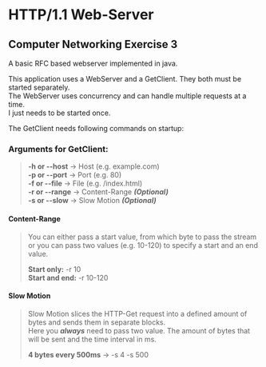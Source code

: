 # HTTP/1.1 Web-Server
## Computer Networking Exercise 3
  
A basic RFC based webserver implemented in java.  

This application uses a WebServer and a GetClient. They both must be started separately.  
The WebServer uses concurrency and can handle multiple requests at a time.  
I just needs to be started once. 

The GetClient needs following commands on startup:

### Arguments for GetClient:

> **-h or --host**      → Host (e.g. example.com)  
> **-p or --port**      → Port (e.g. 80)  
> **-f or --file**      → File (e.g. /index.html)  
> **-r or --range**     → Content-Range ***(Optional)***   
> **-s or --slow**      → Slow Motion ***(Optional)***  

#### Content-Range
> You can either pass a start value, from which byte to pass the stream or you can pass two values (e.g. 10-120) 
> to specify a start and an end value.  
> 
> **Start only:** -r 10  
> **Start and end:** -r 10-120

#### Slow Motion
> Slow Motion slices the HTTP-Get request into a defined amount of bytes and sends them in separate blocks.  
> Here you ***always*** need to pass two value. The amount of bytes that will be sent and the time interval in ms.  
>
> **4 bytes every 500ms** → -s 4 -s 500  